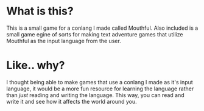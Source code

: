 # What is this?
This is a small game for a conlang I made called Mouthful. Also included is a small
game egine of sorts for making text adventure games that utilize Mouthful as the
input language from the user.

# Like.. why?
I thought being able to make games that use a conlang I made as it's input language,
it would be a more fun resource for learning the language rather than _just_ reading
and writing the language. This way, you can read and write it and see how it affects
the world around you.
